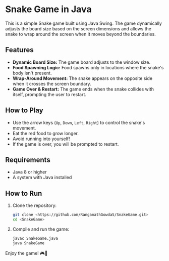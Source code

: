 # Snake Game in Java

This is a simple Snake game built using Java Swing. The game dynamically adjusts the board size based on the screen dimensions and allows the snake to wrap around the screen when it moves beyond the boundaries.

## Features
- **Dynamic Board Size:** The game board adjusts to the window size.
- **Food Spawning Logic:** Food spawns only in locations where the snake's body isn't present.
- **Wrap-Around Movement:** The snake appears on the opposite side when it crosses the screen boundary.
- **Game Over & Restart:** The game ends when the snake collides with itself, prompting the user to restart.

## How to Play
- Use the arrow keys (`Up`, `Down`, `Left`, `Right`) to control the snake's movement.
- Eat the red food to grow longer.
- Avoid running into yourself!
- If the game is over, you will be prompted to restart.

## Requirements
- Java 8 or higher
- A system with Java installed

## How to Run
1. Clone the repository:
   ```sh
   git clone <https://github.com/RanganathGowdaS/SnakeGame.git>
   cd <SnakeGame>
   ```
2. Compile and run the game:
   ```sh
   javac SnakeGame.java
   java SnakeGame
   ```

Enjoy the game! 🎮🐍

